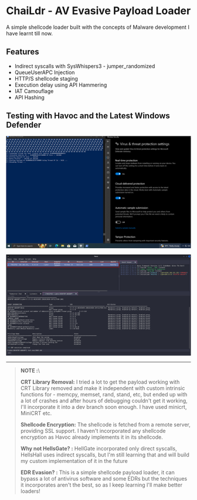 # ChaiLdr - AV Evasive Payload Loader

A simple shellcode loader built with the concepts of Malware development I have learnt till now.

## Features 

- Indirect syscalls with SysWhispers3 - jumper_randomized
- QueueUserAPC Injection
- HTTP/S shellcode staging
- Execution delay using API Hammering
- IAT Camouflage
- API Hashing

## Testing with Havoc and the Latest Windows Defender

![windows-defender](./images/win10.png)

![havoc-shell](./images/shell.png)

---

> **NOTE :**\
> 
> **CRT Library Removal:** I tried a lot to get the payload working with CRT Library removed and make it independent with custom intrinsic functions for - memcpy, memset, rand, stand, etc, but ended up with a lot of crashes and after hours of debugging couldn't get it working, I'll incorporate it into a dev branch soon enough. I have used minicrt, MiniCRT etc.  
>
> **Shellcode Encryption:** The shellcode is fetched from a remote server, providing SSL support. I haven't incorporated any shellcode encryption as Havoc already implements it in its shellcode.
>
> **Why not HellsGate? :** HellGate incorporated only direct syscalls, HellsHall uses indirect syscalls, but I'm still learning that and will build my custom implementation of it in the future
>
> **EDR Evasion? :** This is a simple shellcode payload loader, it can bypass a lot of antivirus software and some EDRs but the techniques it incorporates aren't the best, so as I keep learning I'll make better loaders! 

